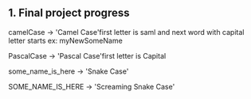 ## 1. Final project progress

camelCase -> 'Camel Case'first letter is saml and next word with capital letter starts
ex: myNewSomeName

PascalCase -> 'Pascal Case'first letter is Capital

some_name_is_here -> 'Snake Case'

SOME_NAME_IS_HERE -> 'Screaming Snake Case'
